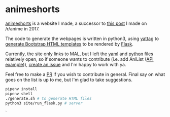 # animeshorts

[animeshorts](http://animeshorts.pythonanywhere.com/) is a website I made, a successor to [this post](https://redd.it/5nsjw5) I made on /r/anime in 2017.

The code to generate the webpages is written in python3, using [yattag](http://www.yattag.org/) to [generate Bootstrap HTML templates](https://github.com/seanbreckenridge/animeshorts/tree/master/site/templates) to be rendered by [Flask](http://flask.pocoo.org/).

Currently, the site only links to MAL, but I left the [yaml](https://github.com/seanbreckenridge/animeshorts/blob/master/site/html_generators/list_sources.yaml#L4) and [python](https://github.com/seanbreckenridge/animeshorts/blob/master/site/html_generators/generate_list.py#L288) files relatively open, so if someone wants to contribute (i.e. add AniList ([API example](https://gist.github.com/seanbreckenridge/5dc60f15f2837bf1cea71b089cfeaa0a))), [create an issue](https://github.com/seanbreckenridge/animeshorts/issues) and I'm happy to work with ya.

Feel free to make a [PR](https://github.com/seanbreckenridge/animeshorts/pulls) if you wish to contribute in general. Final say on what goes on the list is up to me, but I'm glad to take suggestions.

``` sh
pipenv install
pipenv shell
./generate.sh # to generate HTML files
python3 site/run_flask.py # server
```

`
